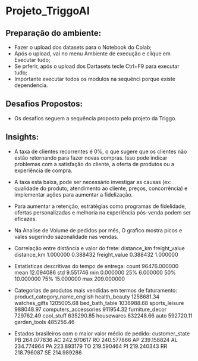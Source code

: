 # Projeto_TriggoAI
## Preparação do ambiente:
- Fazer o upload dos datasets para o Notebook do Colab;
- Após o upload, vai no menu Ambiente de execução e clique em Executar tudo;
- Se prferir, após o upload dos Dartasets tecle Ctrl+F9 para executar tudo;
- Importante executar todos os modulos na sequênci porque existe dependencia.

## Desafios Propostos:
- Os desafios seguem a sequência proposto pelo projeto da Triggo.

## Insights:
- A taxa de clientes recorrentes é 0%, o que sugere que os clientes não estão retornando para fazer novas compras. Isso pode indicar problemas com a satisfação do cliente, a oferta de produtos ou a experiência de compra.
- A taxa esta baixa, pode ser necessário investigar as causas (ex: qualidade do produto, atendimento ao cliente, preços, concorrência) e implementar ações para aumentar a fidelização.
- Para aumentar a retenção, estratégias como programas de fidelidade, ofertas personalizadas e melhoria na experiência pós-venda podem ser eficazes.

- Na Analise de Volume de pedidos por mês, O grafico mostra picos e vales sugerindo sazonalidade nas vendas.


- Correlação entre distância e valor do frete:
               distance_km  freight_value
distance_km       1.000000       0.388432
freight_value     0.388432       1.000000

- Estatísticas descritivas do tempo de entrega:
count    96476.000000
mean        12.094086
std          9.551746
min          0.000000
25%          6.000000
50%         10.000000
75%         15.000000
max        209.000000

- Categorias de produtos mais vendidas em termos de faturamento:
product_category_name_english
health_beauty            1258681.34
watches_gifts            1205005.68
bed_bath_table           1036988.68
sports_leisure            988048.97
computers_accessories     911954.32
furniture_decor           729762.49
cool_stuff                635290.85
housewares                632248.66
auto                      592720.11
garden_tools              485256.46

- Estados brasileiros com o maior valor médio de pedido:
  customer_state
  PB    264.077836
  AC    242.970617
  RO    240.577866
  AP    239.158824
  AL    234.774964
  PA    223.893179
  TO    219.590464
  PI    219.240343
  RR    218.796087
  SE    214.989286
